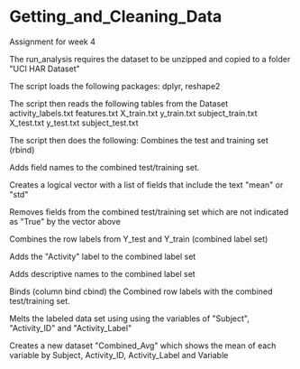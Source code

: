 # Getting_and_Cleaning_Data
Assignment for week 4

The run_analysis requires the dataset to be unzipped and copied to a folder "UCI HAR Dataset"

The script loads the following packages: dplyr, reshape2

The script then reads the following tables from the Dataset
activity_labels.txt
features.txt
X_train.txt
y_train.txt
subject_train.txt
X_test.txt
y_test.txt
subject_test.txt

The script then does the following:
Combines the test and training set (rbind)

Adds field names to the combined test/training set.

Creates a logical vector with a list of fields that include the text "mean" or "std"

Removes fields from the combined test/training set which are not indicated as "True" by the vector above

Combines the row labels from Y_test and Y_train (combined label set)

Adds the "Activity" label to the combined label set

Adds descriptive names to the combined label set

Binds (column bind cbind) the Combined row labels with the combined test/training set. 

Melts the labeled data set using using the variables of "Subject", "Activity_ID" and "Activity_Label"

Creates a new dataset "Combined_Avg" which shows the mean of each variable by Subject, Activity_ID, Activity_Label and Variable
